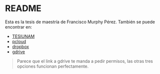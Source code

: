 # README
Esta es la tesis de maestría de Francisco Murphy Pérez.
También se puede encontrar en:
- [TESIUNAM](http://oreon.dgbiblio.unam.mx:80/F/BPN9ICFDYESL12FEQSQUUELIP22Q3AKX7IC87YJAC4MTXS2XYY-57940?func=service&doc_library=TES01&doc_number=000790696&line_number=0001&func_code=WEB-FULL&service_type=MEDIA)
- [pcloud](https://u.pcloud.link/publink/show?code=XZiHeUkZpvUVMjLDnEf2lM0Xpup8IFaf0wGV)
- [dropbox](https://www.dropbox.com/s/7d44vaaauomjmy0/0790696.pdf?dl=0)
- [gdrive](https://drive.google.com/file/d/11clN5DNAX_4lLSuDO6OS19YLgRy3VWVf/view?usp=sharing)


> Parece que el link a gdrive te manda a pedir permisos, las otras tres opciones funcionan perfectamente.
